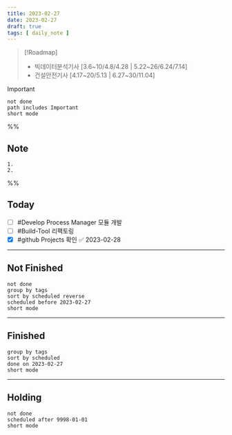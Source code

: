 ```yaml
---
title: 2023-02-27
date: 2023-02-27
draft: true
tags: [ daily_note ]
---
```


> [!Roadmap] 
> - 빅데이터분석기사 [3.6~10/4.8/4.28 | 5.22~26/6.24/7.14]
> - 건설안전기사 [4.17~20/5.13 | 6.27~30/11.04]

> [!important] 
> ```tasks
> not done
> path includes Important
> short mode
> ```

%%
## Note
	1. 
	2. 
 
%%

## Today
- [ ] #Develop Process Manager 모듈 개발
- [ ] #Build-Tool 리팩토링
- [x] #github Projects 확인 ✅ 2023-02-28

---
## Not Finished
```tasks
not done
group by tags
sort by scheduled reverse
scheduled before 2023-02-27
short mode
```
---
## Finished
```tasks
group by tags
sort by scheduled
done on 2023-02-27
short mode
```
---
## Holding
```tasks
not done
scheduled after 9998-01-01
short mode
```